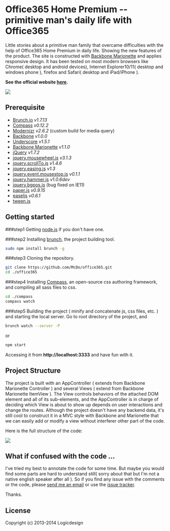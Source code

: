 Office365 Home Premium -- primitive man's daily life with Office365 
===================================================================


Little stories about a primitive man family that overcame difficulties with the help of Office365 Home Premium in daily life. Showing the new features of the product. The site is constructed with [Backbone Marionette](https://github.com/marionettejs/backbone.marionette) and applies responsive design. It has been tested on most modern browsers like Chrome( desktop and android devices), Internet Explorer10/11( desktop and windows phone ), firefox and Safari( desktop and iPad/iPhone ). 

**See the official website [here](http://www.microsoft.com/china/officeconsumer/campaign).**

![](https://raw.github.com/McDo/office365/master/README/envelop.png)

Prerequisite
------------

  - [Brunch.io](http://brunch.io/) *v1.7.13*
  - [Compass](http://compass-style.org/) *v0.12.2* 
  - [Modernizr](http://modernizr.com/) *v2.6.2* (custom build for media query)
  - [Backbone](http://backbonejs.org/) *v1.0.0*
  - [Underscore](http://underscorejs.org/) *v1.5.1*
  - [Backbone Marionette](http://marionettejs.com/) *v1.1.0*
  - [jQuery](http://code.jquery.com/jquery-1.7.2.min.js) *v1.7.2*
  - [jquery.mousewheel.js](https://github.com/brandonaaron/jquery-mousewheel) *v3.1.3*
  - [jquery.scrollTo.js](https://github.com/flesler/jquery.scrollTo) *v1.4.6*
  - [jquery.easing.js](http://gsgd.co.uk/sandbox/jquery/easing/) *v1.3*
  - [jquery.event.mousestop.js](http://richardscarrott.co.uk/posts/view/jquery-mousestop-event) *v0.1.1*
  - [jquery.hammer.js](http://eightmedia.github.io/hammer.js/) *v1.0.6dev*
  - [jquery.bgpos.js](https://github.com/nelsonwellswku/jquery.bgpos) (bug fixed on IE11)
  - [paper.js](http://paperjs.org/) *v0.9.15*
  - [easeljs](http://www.createjs.com/#!/EaselJS) *v0.6.1*
  - [tween.js](http://www.createjs.com/#!/TweenJS)

Getting started
---------------
###step1
Getting [node.js](http://nodejs.org) if you don't have one.

###step2
Installing [brunch](http://brunch.io), the project building tool.
```sh
sudo npm install brunch -g
```

###step3
Cloning the repository.
```sh
git clone https://github.com/McDo/office365.git
cd ./office365
```

###step4
Installing [Compass](http://compass-style.org/), an open-source css authoring framework, and compiling all sass files to css. 
```sh
cd ./compass
compass watch
```

###step5
Building the project ( minify and concatenate js, css files, etc. ) and starting the local server.
Go to root directory of the project, and
```sh
brunch watch --server -P
```
or
```sh
npm start
```
Accessing it from **http://localhost:3333** and have fun with it.

Project Structure
-----------------
The project is built with an AppController ( extends from Backbone Marionette Controller ) and several Views ( extend from Backbone Marionette ItemView ). The View controls behaviors of the attached DOM element and all of its sub-elements, and the AppController is in charge of deciding which View is about to show up depends on user interactions and change the routes. Although the project doesn't have any backend data, it's still cool to construct it in a MVC style with Backbone and Marionette that we can easily add or modify a view without interferer other part of the code. 

Here is the full structure of the code: 

![](https://raw.github.com/McDo/office365/master/README/tree.jpg)


What if confused with the code ...
----------------------------------
I've tried my best to annotate the code for some time. But maybe you would find some parts are hard to understand still( sorry about that but I'm not a native english speaker after all ). So if you find any issue with the comments or the code, please [send me an email](mailto:mcdooooo@gmail.com) or use the [issue tracker](https://github.com/McDo/office365/issues/new). 

Thanks.


License
-------

Copyright (c) 2013-2014 Logicdesign


    
